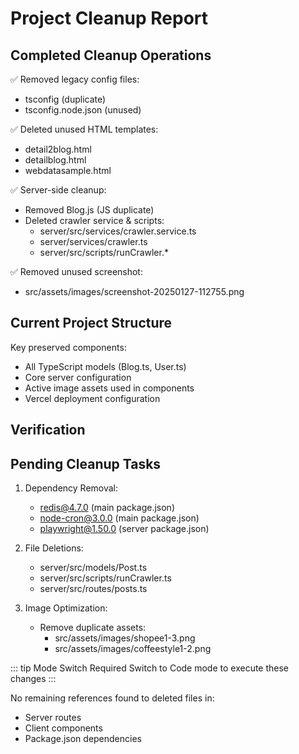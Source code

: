 # Project Cleanup Report

## Completed Cleanup Operations

✅ Removed legacy config files:

- tsconfig (duplicate)
- tsconfig.node.json (unused)

✅ Deleted unused HTML templates:

- detail2blog.html
- detailblog.html
- webdatasample.html

✅ Server-side cleanup:

- Removed Blog.js (JS duplicate)
- Deleted crawler service & scripts:
  - server/src/services/crawler.service.ts
  - server/services/crawler.ts
  - server/src/scripts/runCrawler.\*

✅ Removed unused screenshot:

- src/assets/images/screenshot-20250127-112755.png

## Current Project Structure

Key preserved components:

- All TypeScript models (Blog.ts, User.ts)
- Core server configuration
- Active image assets used in components
- Vercel deployment configuration

## Verification

## Pending Cleanup Tasks

1. Dependency Removal:

   - redis@4.7.0 (main package.json)
   - node-cron@3.0.0 (main package.json)
   - playwright@1.50.0 (server package.json)

2. File Deletions:

   - server/src/models/Post.ts
   - server/src/scripts/runCrawler.ts
   - server/src/routes/posts.ts

3. Image Optimization:
   - Remove duplicate assets:
     - src/assets/images/shopee1-3.png
     - src/assets/images/coffeestyle1-2.png

::: tip Mode Switch Required
Switch to Code mode to execute these changes
:::

No remaining references found to deleted files in:

- Server routes
- Client components
- Package.json dependencies

